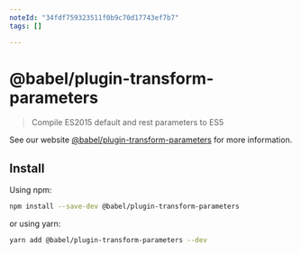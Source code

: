 ```yaml
---
noteId: "34fdf759323511f0b9c70d17743ef7b7"
tags: []

---
```


# @babel/plugin-transform-parameters

> Compile ES2015 default and rest parameters to ES5

See our website [@babel/plugin-transform-parameters](https://babeljs.io/docs/babel-plugin-transform-parameters) for more information.

## Install

Using npm:

```sh
npm install --save-dev @babel/plugin-transform-parameters
```

or using yarn:

```sh
yarn add @babel/plugin-transform-parameters --dev
```
